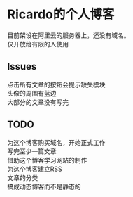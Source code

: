 # Ricardo的个人博客
目前架设在阿里云的服务器上，还没有域名。   
仅开放给有限的人使用

## Issues
点击所有文章的按钮会提示缺失模块   
头像的周围有蓝边   
大部分的文章没有写完   


## TODO
为这个博客购买域名，开始正式工作   
写完至少一篇文章   
借助这个博客学习网站的制作   
为这个博客建立RSS   
文章的分类   
搞成动态博客而不是静态的   
